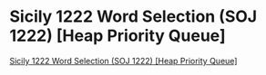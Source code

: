 # Sicily 1222 Word Selection (SOJ 1222) [Heap Priority Queue]
[Sicily 1222 Word Selection (SOJ 1222) [Heap Priority Queue]](https://aiwithcloud.com/2022/09/19/sicily_1222_word_selection_soj_1222_heap_priority_queue/)